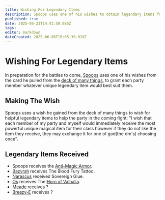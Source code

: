 ```yaml
---
title: Wishing For Legendary Items
description: Spoops uses one of his wishes to obtain legendary items for the party
published: true
date: 2025-06-23T14:42:50.685Z
tags: 
editor: markdown
dateCreated: 2025-06-06T15:05:30.919Z
---
```


# Wishing For Legendary Items
In preparation for the battles to come, [Spoops](/characters/spoops) uses one of his wishes from the card he pulled from the [deck of many things](/items/Deck_Of_Many_Things), to grant each party member whatever unique legendary item would best suit them.


## Making The Wish
Spoops uses a wish he gained from the deck of many things to wish for helpful legendary items to help the party in the coming fight: "I wish that each member of my party and myself would immediately receive the most powerful unique magical item for their class however if they do not like the item they receive, they may exchange it for one of god(the dm's) choosing once". 


## Legendary Items Received
- Spoops receives the [Anti-Magic Armor](/items/anti-magic-armor).
- [Bazvrah](/characters/Bazvrah) receives The Blood Fury Tattoo.
- [Narascus](/characters/Narascus) received Sovereign Glue.
- [Os](/characters/os) receives The [Horn of Valhalla](/items/horn-of-valhalla).
- [Meade](/characters/meade) receives ?
- [Breezy-E](/characters/breezy) receives ?